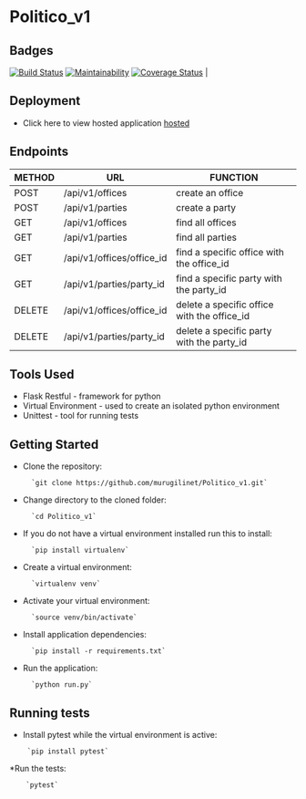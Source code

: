 # Politico_v1

## Badges
[![Build Status](https://travis-ci.org/murugilinet/Politico_v1.svg?branch=develop)](https://travis-ci.org/murugilinet/Politico_v1)
[![Maintainability](https://api.codeclimate.com/v1/badges/36f8db0d31d86553f093/maintainability)](https://codeclimate.com/github/murugilinet/Politico_v1/maintainability)
[![Coverage Status](https://coveralls.io/repos/github/murugilinet/Politico_v1/badge.svg)](https://coveralls.io/github/murugilinet/Politico_v1)
|

## Deployment
* Click here to view hosted application [hosted](https://politico-linet.herokuapp.com/api/v1/offices)
## Endpoints
|   METHOD       |    URL                      | FUNCTION
|  ------------  | ----------                   |  ---------
|   POST         | /api/v1/offices           |  create an office 
|   POST         | /api/v1/parties           |  create a party
|   GET          | /api/v1/offices           |  find all offices
|   GET          | /api/v1/parties           | find all parties
|   GET          | /api/v1/offices/office_id | find a specific office with the office_id
|   GET          | /api/v1/parties/party_id  | find a specific party with the party_id
|   DELETE       | /api/v1/offices/office_id | delete a specific office with the office_id
|   DELETE       | /api/v1/parties/party_id  | delete a specific party with  the party_id

## Tools Used

* Flask Restful - framework for python
* Virtual Environment - used to create an isolated python environment
* Unittest - tool for running tests

## Getting Started
* Clone the repository:
        
        `git clone https://github.com/murugilinet/Politico_v1.git`
* Change directory to the cloned folder:

        `cd Politico_v1`
* If you do not have a virtual environment installed run this to install:

        `pip install virtualenv`
* Create a virtual environment:

        `virtualenv venv`
* Activate your virtual environment:

        `source venv/bin/activate`

* Install application dependencies:

        `pip install -r requirements.txt`

* Run the application:

        `python run.py`
## Running tests
*  Install pytest while the virtual environment is active:

        `pip install pytest`
*Run the tests:

        `pytest`